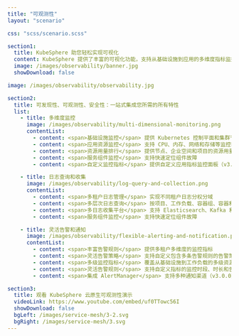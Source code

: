 ```yaml
---
title: "可观测性"
layout: "scenario"

css: "scss/scenario.scss"

section1:
  title: KubeSphere 助您轻松实现可视化
  content: KubeSphere 提供了丰富的可视化功能，支持从基础设施到应用的多维度指标监控。此外，KubeSphere 还集成了许多常用的工具，包括多租户日志查询和收集、告警和通知等功能。
  image: /images/observability/banner.jpg
  showDownload: false

image: /images/observability/observability.jpg

section2:
  title: 可发现性、可观测性、安全性：一站式集成您所需的所有特性
  list:
    - title: 多维度监控
      image: /images/observability/multi-dimensional-monitoring.png
      contentList:
        - content: <span>基础设施监控</span> 提供 Kubernetes 控制平面和集群节点指标
        - content: <span>应用资源监控</span> 支持 CPU、内存、网络和存储等监控指标
        - content: <span>资源用量排行</span> 提供节点、企业空间和项目的资源用量排行情况
        - content: <span>服务组件监控</span> 支持快速定位组件故障
        - content: <span>自定义监控指标</span> 提供自定义应用指标监控面板（v3.0.0）

    - title: 日志查询和收集
      image: /images/observability/log-query-and-collection.png
      contentList:
        - content: <span>多租户日志管理</span> 实现不同租户日志分权分域
        - content: <span>多层次日志查询</span> 按项目、工作负载、容器组、容器和关键字查询日志，从多层次定位问题
        - content: <span>多日志收集平台</span> 支持 Elasticsearch、Kafka 和 Fluentd 等平台
        - content: <span>服务组件监控</span> 支持快速定位组件故障

    - title: 灵活告警和通知
      image: /images/observability/flexible-alerting-and-notification.png
      contentList:
        - content: <span>丰富告警规则</span> 提供多租户多维度的监控指标
        - content: <span>灵活告警策略</span> 支持自定义包含多条告警规则的告警策略
        - content: <span>多级监控指标</span> 覆盖从基础设施到工作负载的多级资源监控
        - content: <span>灵活告警规则</span> 支持自定义指标的监控时段、时长和告警优先级
        - content: <span>集成 AlertManager</span> 支持多种通知渠道（v3.0.0）

section3:
  title: 观看 KubeSphere 云原生可观测性演示
  videoLink: https://www.youtube.com/embed/uf0TTowc56I
  showDownload: false
  bgLeft: /images/service-mesh/3-2.svg
  bgRight: /images/service-mesh/3.svg
---
```

